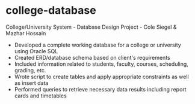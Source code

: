 # college-database
College/University System - Database Design Project - Cole Siegel & Mazhar Hossain

-	Developed a complete working database for a college or university using Oracle SQL
-	Created ERD/database schema based on client's requirements
-	Included information related to students, faculty, courses, scheduling, grading, etc.
-	Wrote script to create tables and apply appropriate constraints as well as insert data
-	Performed queries to retrieve necessary data results including report cards and timetables

